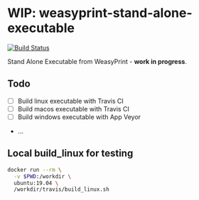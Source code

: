 WIP: weasyprint-stand-alone-executable
======================================

[![Build Status](https://travis-ci.org/cakebake/weasyprint-stand-alone-executable.svg?branch=master)](https://travis-ci.org/cakebake/weasyprint-stand-alone-executable)

Stand Alone Executable from WeasyPrint - **work in progress**.

Todo
----

-	[ ] Build linux executable with Travis CI
-	[ ] Build macos executable with Travis CI
-	[ ] Build windows executable with App Veyor
-	...

Local build_linux for testing
-----------------------------

```bash
docker run --rm \
  -v $PWD:/workdir \
  ubuntu:19.04 \
  /workdir/travis/build_linux.sh
```
